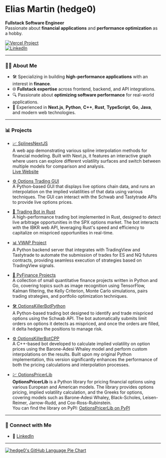 # Elias Martin (hedge0)

**Fullstack Software Engineer**  
Passionate about **financial applications** and **performance optimization** as a hobby.

[![Vercel Project](https://img.shields.io/badge/Vercel-Website-blue)](https://hedge0-splines.vercel.app/)  
[![LinkedIn](https://img.shields.io/badge/LinkedIn-Profile-blue)](https://www.linkedin.com/in/cselias/)

---

### 👨‍💻 **About Me**
- 🛠️ Specializing in building **high-performance applications** with an interest in **finance**.
- 🌐 **Fullstack expertise** across frontend, backend, and API integrations.
- 🔍 Passionate about **optimizing software performance** for real-world applications.
- 🚀 Experienced in **Next.js**, **Python**, **C++**, **Rust**, **TypeScript**, **Go**, **Java**, and modern web technologies.

---

### 📊 **Projects**

- [📈 SplinesNextJS](https://github.com/hedge0/SplinesNextJS)  
  A web app demonstrating various spline interpolation methods for financial modeling. Built with Next.js, it features an interactive graph where users can explore different volatility surfaces and switch between multiple models for comparison and analysis.  
  [Live Website](https://hedge0-splines.vercel.app/)

- [⚙️ Options Trading GUI](https://github.com/hedge0/OptionsTradingGui)  
  A Python-based GUI that displays live options chain data, and runs an interpolation on the implied volatilities of that data using various techniques. The GUI can interact with the Schwab and Tastytrade APIs to provide live options prices.

- [🚀 Trading Bot in Rust](https://github.com/hedge0/trading_bot_rust)  
  A high-performance trading bot implemented in Rust, designed to detect live arbitrage opportunities in the SPX options market. The bot interacts with the IBKR web API, leveraging Rust's speed and efficiency to capitalize on mispriced opportunities in real-time.

- [📊 VWAP Project](https://github.com/hedge0/VwapProject)  
  A Python backend server that integrates with TradingView and Tastytrade to automate the submission of trades for ES and NQ futures contracts, providing seamless execution of strategies based on TradingView signals.

- [📂 PyFinance Projects](https://github.com/hedge0/PyFinance-Projects)  
  A collection of small quantitative finance projects written in Python and Go, covering topics such as image recognition using TensorFlow, Kalman filtering, the Kelly Criterion, Monte Carlo simulations, pairs trading strategies, and portfolio optimization techniques.

- [🛠️ OptionsKillerBotPython](https://github.com/hedge0/OptionsKillerBotPython)  
  A Python-based trading bot designed to identify and trade mispriced options using the Schwab API. The bot automatically submits limit orders on options it detects as mispriced, and once the orders are filled, it delta hedges the positions to manage risk.

- [⚙️ OptionsKillerBotCPP](https://github.com/hedge0/OptionsKillerBotCPP)  
  A C++-based bot developed to calculate implied volatility on option prices using the Barone-Adesi Whaley model and perform custom interpolations on the results. Built upon my original Python implementation, this version significantly enhances the performance of both the pricing calculations and interpolation processes.

- [💹 OptionsPricerLib](https://github.com/hedge0/OptionsPricerLib)  
  **OptionsPricerLib** is a Python library for pricing financial options using various European and American models. The library provides options pricing, implied volatility calculation, and the Greeks for options, covering models such as Barone-Adesi Whaley, Black-Scholes, Leisen-Reimer, Jarrow-Rudd, and Cox-Ross-Rubinstein.  
  You can find the library on PyPI: [OptionsPricerLib on PyPI](https://pypi.org/project/OptionsPricerLib/)

---

### 🔗 **Connect with Me**

- 💼 [LinkedIn](https://www.linkedin.com/in/cselias/)

---

[![hedge0's GitHub Language Pie Chart](https://github-readme-stats.vercel.app/api/top-langs/?username=hedge0&langs_count=10&layout=pie)](https://github.com/hedge0)
